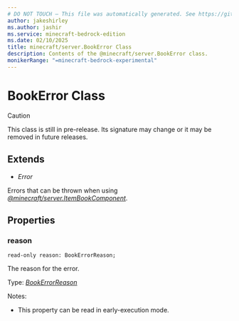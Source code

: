 ```yaml
---
# DO NOT TOUCH — This file was automatically generated. See https://github.com/mojang/minecraftapidocsgenerator to modify descriptions, examples, etc.
author: jakeshirley
ms.author: jashir
ms.service: minecraft-bedrock-edition
ms.date: 02/10/2025
title: minecraft/server.BookError Class
description: Contents of the @minecraft/server.BookError class.
monikerRange: "=minecraft-bedrock-experimental"
---
```

# BookError Class

> [!CAUTION]
> This class is still in pre-release.  Its signature may change or it may be removed in future releases.

## Extends
- *Error*

Errors that can be thrown when using [*@minecraft/server.ItemBookComponent*](../../../scriptapi/minecraft/server/ItemBookComponent.md).

## Properties

### **reason**
`read-only reason: BookErrorReason;`

The reason for the error.

Type: [*BookErrorReason*](BookErrorReason.md)

Notes:
  - This property can be read in early-execution mode.
